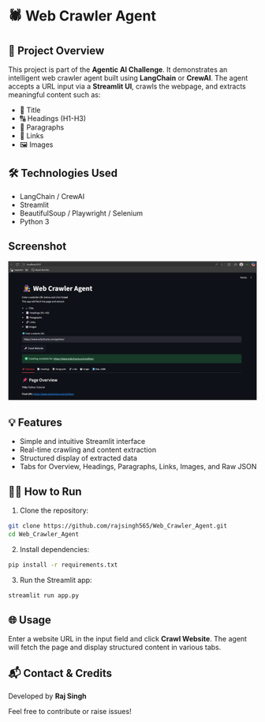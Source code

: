 
# 🕷️ Web Crawler Agent

## 🚀 Project Overview
This project is part of the **Agentic AI Challenge**. It demonstrates an intelligent web crawler agent built using **LangChain** or **CrewAI**. The agent accepts a URL input via a **Streamlit UI**, crawls the webpage, and extracts meaningful content such as:

- 📝 Title
- 🔠 Headings (H1-H3)
- 📄 Paragraphs
- 🔗 Links
- 🖼️ Images

## 🛠️ Technologies Used
- LangChain / CrewAI
- Streamlit
- BeautifulSoup / Playwright / Selenium
- Python 3

## Screenshot
![image alt](https://github.com/rajsingh565/Web_Crawler_Agent/blob/c7c890b3073b9d531b2c53c734dc407efa222fd3/Screenshot1.png)

## 💡 Features
- Simple and intuitive Streamlit interface
- Real-time crawling and content extraction
- Structured display of extracted data
- Tabs for Overview, Headings, Paragraphs, Links, Images, and Raw JSON

## 🧑‍💻 How to Run
1. Clone the repository:
```bash
git clone https://github.com/rajsingh565/Web_Crawler_Agent.git
cd Web_Crawler_Agent
```
2. Install dependencies:
```bash
pip install -r requirements.txt
```
3. Run the Streamlit app:
```bash
streamlit run app.py
```

## 🌐 Usage
Enter a website URL in the input field and click **Crawl Website**. The agent will fetch the page and display structured content in various tabs.

## 📬 Contact & Credits
Developed by **Raj Singh** 

Feel free to contribute or raise issues!
